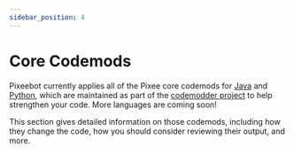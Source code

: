 ```yaml
---
sidebar_position: 4
---
```


# Core Codemods

Pixeebot currently applies all of the Pixee core codemods for [Java](https://github.com/pixee/codemodder-java/) and [Python](https://github.com/pixee/codemodder-python/), which are maintained as part of the [codemodder project](https://codemodder.io/) to help strengthen your code. More languages are coming soon!

This section gives detailed information on those codemods, including how they change the code, how you should consider reviewing their output, and more.
